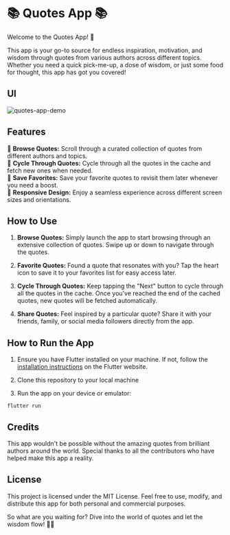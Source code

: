 # 📚 Quotes App 📚

Welcome to the Quotes App! 🚀

This app is your go-to source for endless inspiration, motivation, and wisdom through quotes from various authors across different topics. Whether you need a quick pick-me-up, a dose of wisdom, or just some food for thought, this app has got you covered!

 ## UI

 ![quotes-app-demo](https://github.com/Dhivakarkd/Quotes-App/assets/46301457/8c4a7c81-4fb7-4239-b998-47765ee9f095)

 ## Features

🔖 **Browse Quotes:** Scroll through a curated collection of quotes from different authors and topics.  
🔄 **Cycle Through Quotes:** Cycle through all the quotes in the cache and fetch new ones when needed.  
📝 **Save Favorites:** Save your favorite quotes to revisit them later whenever you need a boost.  
📱 **Responsive Design:** Enjoy a seamless experience across different screen sizes and orientations.

 ## How to Use

1. **Browse Quotes:** Simply launch the app to start browsing through an extensive collection of quotes. Swipe up or down to navigate through the quotes.
   
2. **Favorite Quotes:** Found a quote that resonates with you? Tap the heart icon to save it to your favorites list for easy access later.
   
3. **Cycle Through Quotes:** Keep tapping the "Next" button to cycle through all the quotes in the cache. Once you've reached the end of the cached quotes, new quotes will be fetched automatically.
   
4. **Share Quotes:** Feel inspired by a particular quote? Share it with your friends, family, or social media followers directly from the app.

 ## How to Run the App

1. Ensure you have Flutter installed on your machine. If not, follow the [installation instructions](https://flutter.dev/docs/get-started/install) on the Flutter website.
   
2. Clone this repository to your local machine

3. Run the app on your device or emulator:

`flutter run`


 ## Credits

This app wouldn't be possible without the amazing quotes from brilliant authors around the world. Special thanks to all the contributors who have helped make this app a reality.

 ## License

This project is licensed under the MIT License. Feel free to use, modify, and distribute this app for both personal and commercial purposes.

So what are you waiting for? Dive into the world of quotes and let the wisdom flow! 💭✨
